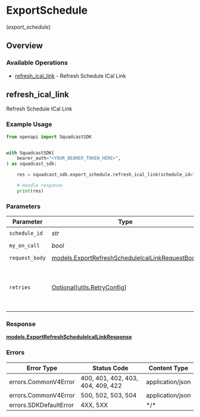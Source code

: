 # ExportSchedule
(*export_schedule*)

## Overview

### Available Operations

* [refresh_ical_link](#refresh_ical_link) - Refresh Schedule ICal Link

## refresh_ical_link

Refresh Schedule ICal Link

### Example Usage

<!-- UsageSnippet language="python" operationID="Export_refreshScheduleIcalLink" method="patch" path="/v4/schedules/{scheduleID}/ical-link" -->
```python
from openapi import SquadcastSDK


with SquadcastSDK(
    bearer_auth="<YOUR_BEARER_TOKEN_HERE>",
) as squadcast_sdk:

    res = squadcast_sdk.export_schedule.refresh_ical_link(schedule_id="<id>", my_on_call=True, request_body={})

    # Handle response
    print(res)

```

### Parameters

| Parameter                                                                                                   | Type                                                                                                        | Required                                                                                                    | Description                                                                                                 |
| ----------------------------------------------------------------------------------------------------------- | ----------------------------------------------------------------------------------------------------------- | ----------------------------------------------------------------------------------------------------------- | ----------------------------------------------------------------------------------------------------------- |
| `schedule_id`                                                                                               | *str*                                                                                                       | :heavy_check_mark:                                                                                          | N/A                                                                                                         |
| `my_on_call`                                                                                                | *bool*                                                                                                      | :heavy_check_mark:                                                                                          | N/A                                                                                                         |
| `request_body`                                                                                              | [models.ExportRefreshScheduleIcalLinkRequestBody](../../models/exportrefreshscheduleicallinkrequestbody.md) | :heavy_check_mark:                                                                                          | N/A                                                                                                         |
| `retries`                                                                                                   | [Optional[utils.RetryConfig]](../../models/utils/retryconfig.md)                                            | :heavy_minus_sign:                                                                                          | Configuration to override the default retry behavior of the client.                                         |

### Response

**[models.ExportRefreshScheduleIcalLinkResponse](../../models/exportrefreshscheduleicallinkresponse.md)**

### Errors

| Error Type                        | Status Code                       | Content Type                      |
| --------------------------------- | --------------------------------- | --------------------------------- |
| errors.CommonV4Error              | 400, 401, 402, 403, 404, 409, 422 | application/json                  |
| errors.CommonV4Error              | 500, 502, 503, 504                | application/json                  |
| errors.SDKDefaultError            | 4XX, 5XX                          | \*/\*                             |